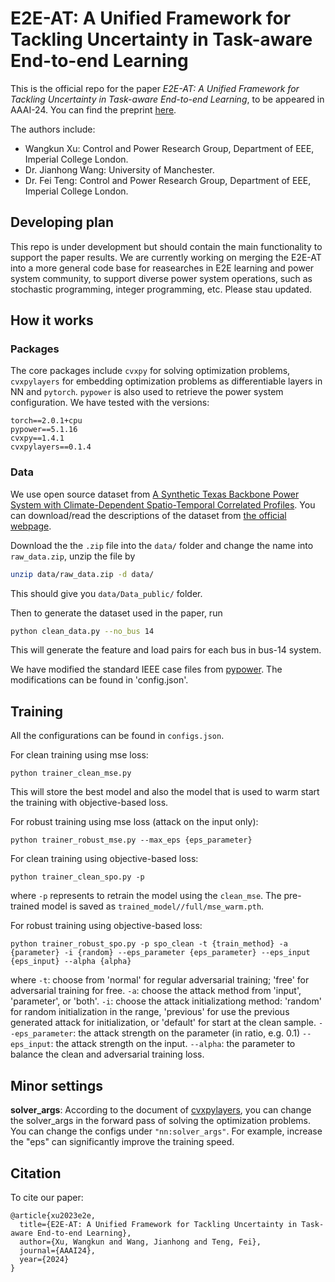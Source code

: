 # E2E-AT: A Unified Framework for Tackling Uncertainty in Task-aware End-to-end Learning

This is the official repo for the paper *E2E-AT: A Unified Framework for Tackling Uncertainty in Task-aware End-to-end Learning*, to be appeared in AAAI-24. You can find the preprint [here](https://arxiv.org/abs/2312.10587).

The authors include:
- Wangkun Xu: Control and Power Research Group, Department of EEE, Imperial College London.
- Dr. Jianhong Wang: University of Manchester.
- Dr. Fei Teng: Control and Power Research Group, Department of EEE, Imperial College London.

## Developing plan

This repo is under development but should contain the main functionality to support the paper results. We are currently working on merging the E2E-AT into a more general code base for reasearches in E2E learning and power system community, to support diverse power system operations, such as stochastic programming, integer programming, etc. Please stau updated.

## How it works

### Packages

The core packages include `cvxpy` for solving optimization problems, `cvxpylayers` for embedding optimization problems as differentiable layers in NN and `pytorch`. `pypower` is also used to retrieve the power system configuration. We have tested with the versions:
```
torch==2.0.1+cpu
pypower==5.1.16
cvxpy==1.4.1                    
cvxpylayers==0.1.4
```

### Data
We use open source dataset from [A Synthetic Texas Backbone Power System with Climate-Dependent Spatio-Temporal Correlated Profiles](https://arxiv.org/abs/2302.13231). You can download/read the descriptions of the dataset from [the official webpage](https://rpglab.github.io/resources/TX-123BT/).

Download the the `.zip` file into the `data/` folder and change the name into `raw_data.zip`, unzip the file by 
```bash
unzip data/raw_data.zip -d data/
```
This should give you `data/Data_public/` folder.

Then to generate the dataset used in the paper, run
```bash
python clean_data.py --no_bus 14
```
This will generate the feature and load pairs for each bus in bus-14 system.

We have modified the standard IEEE case files from [pypower](https://github.com/rwl/PYPOWER/tree/master/pypower). The modifications can be found in 'config.json'.

## Training

All the configurations can be found in `configs.json`.

For clean training using mse loss:
```
python trainer_clean_mse.py
```

This will store the best model and also the model that is used to warm start the training with objective-based loss.

For robust training using mse loss (attack on the input only):
```
python trainer_robust_mse.py --max_eps {eps_parameter}
```

For clean training using objective-based loss:
```
python trainer_clean_spo.py -p
```
where `-p` represents to retrain the model using the `clean_mse`. The pre-trained model is saved as `trained_model//full/mse_warm.pth`.

For robust training using objective-based loss:
```
python trainer_robust_spo.py -p spo_clean -t {train_method} -a {parameter} -i {random} --eps_parameter {eps_parameter} --eps_input {eps_input} --alpha {alpha}
```
where `-t`: choose from 'normal' for regular adversarial training; 'free' for adversarial training for free.
`-a`: choose the attack method from 'input', 'parameter', or 'both'.
`-i`: choose the attack initializationg method: 'random' for random initialization in the range, 
                                                'previous' for use the previous generated attack for initialization, or
                                                'default' for start at the clean sample.
`--eps_parameter`: the attack strength on the parameter (in ratio, e.g. 0.1)
`--eps_input`: the attack strength on the input.
`--alpha`: the parameter to balance the clean and adversarial training loss.

## Minor settings
**solver_args**: According to the document of [cvxpylayers](https://github.com/cvxgrp/cvxpylayers), you can change the solver_args in the forward pass of solving the optimization problems. You can change the configs under `"nn:solver_args"`. For example, increase the "eps" can significantly improve the training speed.

## Citation
To cite our paper:
```
@article{xu2023e2e,
  title={E2E-AT: A Unified Framework for Tackling Uncertainty in Task-aware End-to-end Learning},
  author={Xu, Wangkun and Wang, Jianhong and Teng, Fei},
  journal={AAAI24},
  year={2024}
}
```
